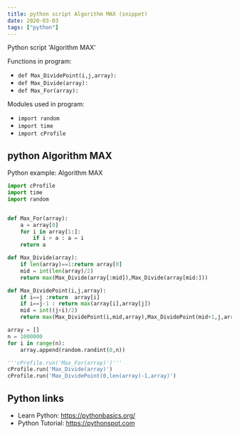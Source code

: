 ```yaml
---
title: python script Algorithm MAX (snippet)
date: 2020-03-03
tags: ["python"]
---
```

Python script 'Algorithm MAX'

Functions in program: 
* `def Max_DividePoint(i,j,array):`
* `def Max_Divide(array):`
* `def Max_For(array):`

Modules used in program: 
* `import random`
* `import time`
* `import cProfile`

## python Algorithm MAX

Python example: Algorithm MAX

```python
import cProfile
import time
import random


def Max_For(array):
    a = array[0]
    for i in array[1:]:
        if i > a : a = i
    return a

def Max_Divide(array):
    if len(array)==1:return array[0]
    mid = int(len(array)/2)
    return max(Max_Divide(array[:mid]),Max_Divide(array[mid:]))

def Max_DividePoint(i,j,array):
    if i==j :return  array[i]
    if i==j-1 : return max(array[i],array[j])
    mid = int((j+i)/2)
    return max(Max_DividePoint(i,mid,array),Max_DividePoint(mid+1,j,array))

array = []
n = 1000000
for i in range(n):
    array.append(random.randint(0,n))

'''cProfile.run('Max_For(array)')'''
cProfile.run('Max_Divide(array)')
cProfile.run('Max_DividePoint(0,len(array)-1,array)')


```

## Python links

- Learn Python: https://pythonbasics.org/
- Python Tutorial: https://pythonspot.com
